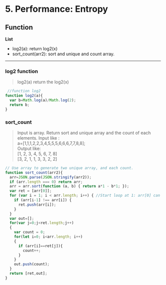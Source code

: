 # 5. Performance: Entropy

## Function
**List**  
* log2(a): return log2(x)
* sort_count(arr2): sort and unique and count array. 

---
### log2 function
> log2(a) return the log2(x)
 
```js
 //function log2
function log2(a){
  var b=Math.log(a)/Math.log(2);
  return b;
}
```

### sort_count
> Input is array. Return sort and unique array and the count of each elements.
> Input like :  
a=[1,1,1,2,2,3,4,5,5,5,6,6,6,7,7,8,8];  
Output like:  
[1, 2, 3, 4, 5, 6, 7, 8]  
[3, 2, 1, 1, 3, 3, 2, 2]  

```js
// Use array to generate two unique array, and each count.
function sort_count(arr2){
  arr=JSON.parse(JSON.stringify(arr2));
  if (arr.length === 0) return arr;
  arr = arr.sort(function (a, b) { return a*1 - b*1; });
  var ret = [arr[0]];
  for (var i = 1; i < arr.length; i++) { //Start loop at 1: arr[0] can never be a duplicate
    if (arr[i-1] !== arr[i]) {
      ret.push(arr[i]);
    }
  }
  var out=[];
  for(var j=0;j<ret.length;j++)
  {
    var count = 0;
    for(let i=0; i<arr.length; i++)
    {
      if (arr[i]==ret[j]){
        count++;
      }   
    }
    out.push(count);
  }
  return [ret,out];
}
```
